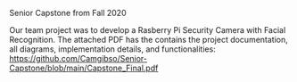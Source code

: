 Senior Capstone from Fall 2020

Our team project was to develop a Rasberry Pi Security Camera with Facial Recognition.
The attached PDF has the contains the project documentation, all diagrams, implementation details, and functionalities:
https://github.com/Camgibso/Senior-Capstone/blob/main/Capstone_Final.pdf

